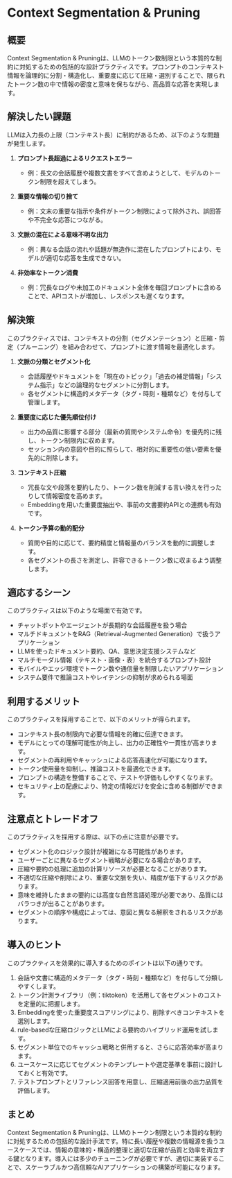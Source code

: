 # Context Segmentation & Pruning

## 概要

Context Segmentation & Pruningは、LLMのトークン数制限という本質的な制約に対処するための包括的な設計プラクティスです。プロンプトのコンテキスト情報を論理的に分割・構造化し、重要度に応じて圧縮・選別することで、限られたトークン数の中で情報の密度と意味を保ちながら、高品質な応答を実現します。

## 解決したい課題

LLMは入力長の上限（コンテキスト長）に制約があるため、以下のような問題が発生します。

1. **プロンプト長超過によるリクエストエラー**
   - 例：長文の会話履歴や複数文書をすべて含めようとして、モデルのトークン制限を超えてしまう。

2. **重要な情報の切り捨て**
   - 例：文末の重要な指示や条件がトークン制限によって除外され、誤回答や不完全な応答につながる。

3. **文脈の混在による意味不明な出力**
   - 例：異なる会話の流れや話題が無造作に混在したプロンプトにより、モデルが適切な応答を生成できない。

4. **非効率なトークン消費**
   - 例：冗長なログや未加工のドキュメント全体を毎回プロンプトに含めることで、APIコストが増加し、レスポンスも遅くなります。

## 解決策

このプラクティスでは、コンテキストの分割（セグメンテーション）と圧縮・剪定（プルーニング）を組み合わせて、プロンプトに渡す情報を最適化します。

1. **文脈の分類とセグメント化**
   - 会話履歴やドキュメントを「現在のトピック」「過去の補足情報」「システム指示」などの論理的なセグメントに分割します。
   - 各セグメントに構造的メタデータ（タグ・時刻・種類など）を付与して管理します。

2. **重要度に応じた優先順位付け**
   - 出力の品質に影響する部分（最新の質問やシステム命令）を優先的に残し、トークン制限内に収めます。
   - セッション内の意図や目的に照らして、相対的に重要性の低い要素を優先的に削除します。

3. **コンテキスト圧縮**
   - 冗長な文や段落を要約したり、トークン数を削減する言い換えを行ったりして情報密度を高めます。
   - Embeddingを用いた重要度抽出や、事前の文書要約APIとの連携も有効です。

4. **トークン予算の動的配分**
   - 質問や目的に応じて、要約精度と情報量のバランスを動的に調整します。
   - 各セグメントの長さを測定し、許容できるトークン数に収まるよう調整します。

## 適応するシーン

このプラクティスは以下のような場面で有効です。

- チャットボットやエージェントが長期的な会話履歴を扱う場合
- マルチドキュメントをRAG（Retrieval-Augmented Generation）で扱うアプリケーション
- LLMを使ったドキュメント要約、QA、意思決定支援システムなど
- マルチモーダル情報（テキスト・画像・表）を統合するプロンプト設計
- モバイルやエッジ環境でトークン数や通信量を制限したいアプリケーション
- システム要件で推論コストやレイテンシの抑制が求められる場面

## 利用するメリット

このプラクティスを採用することで、以下のメリットが得られます。

- コンテキスト長の制限内で必要な情報を的確に伝達できます。
- モデルにとっての理解可能性が向上し、出力の正確性や一貫性が高まります。
- セグメントの再利用やキャッシュによる応答高速化が可能になります。
- トークン使用量を抑制し、推論コストを最適化できます。
- プロンプトの構造を整備することで、テストや評価もしやすくなります。
- セキュリティ上の配慮により、特定の情報だけを安全に含める制御ができます。

## 注意点とトレードオフ

このプラクティスを採用する際は、以下の点に注意が必要です。

- セグメント化のロジック設計が複雑になる可能性があります。
- ユーザーごとに異なるセグメント戦略が必要になる場合があります。
- 圧縮や要約の処理に追加の計算リソースが必要となることがあります。
- 不適切な圧縮や削除により、重要な文脈を失い、精度が低下するリスクがあります。
- 意味を維持したままの要約には高度な自然言語処理が必要であり、品質にはバラつきが出ることがあります。
- セグメントの順序や構成によっては、意図と異なる解釈をされるリスクがあります。

## 導入のヒント

このプラクティスを効果的に導入するためのポイントは以下の通りです。

1. 会話や文書に構造的メタデータ（タグ・時刻・種類など）を付与して分類しやすくします。
2. トークン計測ライブラリ（例：tiktoken）を活用して各セグメントのコストを定量的に把握します。
3. Embeddingを使った重要度スコアリングにより、削除すべきコンテキストを選別します。
4. rule-basedな圧縮ロジックとLLMによる要約のハイブリッド運用を試します。
5. セグメント単位でのキャッシュ戦略と併用すると、さらに応答効率が高まります。
6. ユースケースに応じてセグメントのテンプレートや選定基準を事前に設計しておくと有効です。
7. テストプロンプトとリファレンス回答を用意し、圧縮適用前後の出力品質を評価します。

## まとめ

Context Segmentation & Pruningは、LLMのトークン制限という本質的な制約に対処するための包括的な設計手法です。特に長い履歴や複数の情報源を扱うユースケースでは、情報の意味的・構造的整理と適切な圧縮が品質と効率を両立する鍵となります。導入には多少のチューニングが必要ですが、適切に実装することで、スケーラブルかつ高信頼なAIアプリケーションの構築が可能になります。 